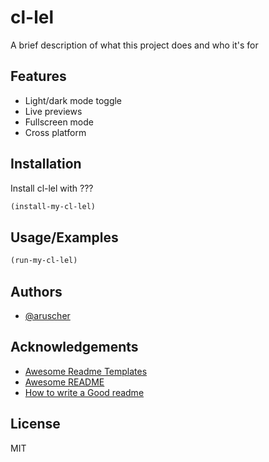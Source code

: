 # cl-lel

A brief description of what this project does and who it's for


## Features

- Light/dark mode toggle
- Live previews
- Fullscreen mode
- Cross platform

  
## Installation

Install cl-lel with ???

```lisp
(install-my-cl-lel)
```
    
## Usage/Examples

```lisp
(run-my-cl-lel)
```

  
## Authors

- [@aruscher](https://github.com/aruscher)

  
## Acknowledgements

 - [Awesome Readme Templates](https://awesomeopensource.com/project/elangosundar/awesome-README-templates)
 - [Awesome README](https://github.com/matiassingers/awesome-readme)
 - [How to write a Good readme](https://bulldogjob.com/news/449-how-to-write-a-good-readme-for-your-github-project)

  
## License

MIT

